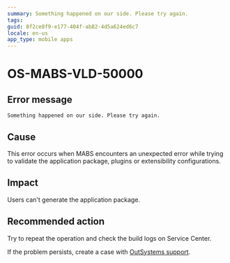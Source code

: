 ```yaml
---
summary: Something happened on our side. Please try again.
tags:
guid: 8f2ce8f9-e177-404f-ab82-4d5a624ed6c7
locale: en-us
app_type: mobile apps
---
```


# OS-MABS-VLD-50000

## Error message

`Something happened on our side. Please try again.`

## Cause

This error occurs when MABS encounters an unexpected error while trying to validate the application package, plugins or extensibility configurations.

## Impact

Users can't generate the application package.

## Recommended action

Try to repeat the operation and check the build logs on Service Center.

If the problem persists, create a case with [OutSystems support](https://www.outsystems.com/support/portal/open-support-case?ErrorCode=OS-MABS-VLD-50000).
